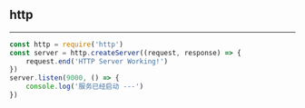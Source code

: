 ## http

---

``` javascript
const http = require('http')
const server = http.createServer((request, response) => {
    request.end('HTTP Server Working!')
})
server.listen(9000, () => {
    console.log('服务已经启动 ---')
})
```

